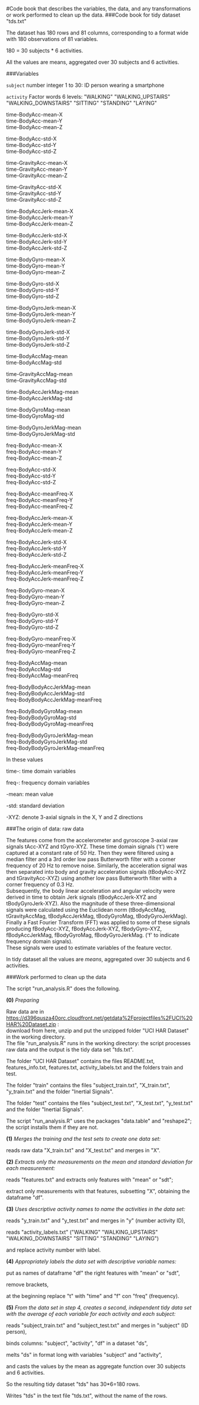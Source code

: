 #Code book 
that describes the variables, the data, and any transformations or work  performed to clean up the data. 
###Code book for tidy dataset "tds.txt"

The dataset has 180 rows and 81 columns, corresponding to a format wide with 180 observations of 81 variables.

180 = 30 subjects * 6 activities. 

All the values are means, aggregated over 30 subjects and 6 activities.

###Variables

```subject```	number integer	1 to 30:	ID person wearing a smartphone

```activity```	Factor words 6 levels: "WALKING" "WALKING_UPSTAIRS" "WALKING_DOWNSTAIRS" "SITTING" "STANDING" "LAYING"


time-BodyAcc-mean-X  
time-BodyAcc-mean-Y  
time-BodyAcc-mean-Z  

time-BodyAcc-std-X	
time-BodyAcc-std-Y	
time-BodyAcc-std-Z	

time-GravityAcc-mean-X	
time-GravityAcc-mean-Y	
time-GravityAcc-mean-Z	

time-GravityAcc-std-X	
time-GravityAcc-std-Y	
time-GravityAcc-std-Z	

time-BodyAccJerk-mean-X  
time-BodyAccJerk-mean-Y  
time-BodyAccJerk-mean-Z  

time-BodyAccJerk-std-X	
time-BodyAccJerk-std-Y	
time-BodyAccJerk-std-Z	

time-BodyGyro-mean-X	
time-BodyGyro-mean-Y	
time-BodyGyro-mean-Z	

time-BodyGyro-std-X  
time-BodyGyro-std-Y  
time-BodyGyro-std-Z  

time-BodyGyroJerk-mean-X	
time-BodyGyroJerk-mean-Y	
time-BodyGyroJerk-mean-Z	

time-BodyGyroJerk-std-X  
time-BodyGyroJerk-std-Y  
time-BodyGyroJerk-std-Z  

time-BodyAccMag-mean	
time-BodyAccMag-std	

time-GravityAccMag-mean  
time-GravityAccMag-std  

time-BodyAccJerkMag-mean  
time-BodyAccJerkMag-std  

time-BodyGyroMag-mean	
time-BodyGyroMag-std	

time-BodyGyroJerkMag-mean	
time-BodyGyroJerkMag-std	


freq-BodyAcc-mean-X  
freq-BodyAcc-mean-Y  
freq-BodyAcc-mean-Z  

freq-BodyAcc-std-X	
freq-BodyAcc-std-Y	
freq-BodyAcc-std-Z	

freq-BodyAcc-meanFreq-X  
freq-BodyAcc-meanFreq-Y  
freq-BodyAcc-meanFreq-Z  

freq-BodyAccJerk-mean-X  
freq-BodyAccJerk-mean-Y  
freq-BodyAccJerk-mean-Z  

freq-BodyAccJerk-std-X   
freq-BodyAccJerk-std-Y   
freq-BodyAccJerk-std-Z  

freq-BodyAccJerk-meanFreq-X  
freq-BodyAccJerk-meanFreq-Y  
freq-BodyAccJerk-meanFreq-Z  

freq-BodyGyro-mean-X	
freq-BodyGyro-mean-Y	
freq-BodyGyro-mean-Z	

freq-BodyGyro-std-X  
freq-BodyGyro-std-Y  
freq-BodyGyro-std-Z  

freq-BodyGyro-meanFreq-X  
freq-BodyGyro-meanFreq-Y  
freq-BodyGyro-meanFreq-Z  

freq-BodyAccMag-mean  
freq-BodyAccMag-std  
freq-BodyAccMag-meanFreq  

freq-BodyBodyAccJerkMag-mean  
freq-BodyBodyAccJerkMag-std  
freq-BodyBodyAccJerkMag-meanFreq  

freq-BodyBodyGyroMag-mean  
freq-BodyBodyGyroMag-std  
freq-BodyBodyGyroMag-meanFreq  

freq-BodyBodyGyroJerkMag-mean  
freq-BodyBodyGyroJerkMag-std  
freq-BodyBodyGyroJerkMag-meanFreq  


In these values

time-: time domain variables

freq-: frequency domain variables

-mean: mean value

-std: standard deviation

-XYZ: denote 3-axial signals in the X, Y and Z directions

###The origin of data: raw data

The features come from the accelerometer and gyroscope 3-axial raw signals tAcc-XYZ and tGyro-XYZ. These time domain signals ('t') were captured at a constant rate of 50 Hz. Then they were filtered using a median filter and a 3rd order low pass Butterworth filter with a corner frequency of 20 Hz to remove noise. Similarly, the acceleration signal was then separated into body and gravity acceleration signals (tBodyAcc-XYZ and tGravityAcc-XYZ) using another low pass Butterworth filter with a corner frequency of 0.3 Hz.   
Subsequently, the body linear acceleration and angular velocity were derived in time to obtain Jerk signals (tBodyAccJerk-XYZ and tBodyGyroJerk-XYZ). Also the magnitude of these three-dimensional signals were calculated using the Euclidean norm (tBodyAccMag, tGravityAccMag, tBodyAccJerkMag, tBodyGyroMag, tBodyGyroJerkMag).   	        
Finally a Fast Fourier Transform (FFT) was applied to some of these signals producing fBodyAcc-XYZ, fBodyAccJerk-XYZ, fBodyGyro-XYZ, fBodyAccJerkMag, fBodyGyroMag, fBodyGyroJerkMag. ('f' to indicate frequency domain signals).            
These signals were used to estimate variables of the feature vector.   


In tidy dataset all the values are *means*, aggregated over 30 subjects and 6 activities.



###Work  performed to clean up the data

The script "run_analysis.R" does the following.   


**(0)** *Preparing*   

Raw data are in https://d396qusza40orc.cloudfront.net/getdata%2Fprojectfiles%2FUCI%20HAR%20Dataset.zip :  
download from here, unzip and put the unzipped folder "UCI HAR Dataset" in the working directory.   
The file "run_analysis.R" runs in the working directory: the script processes raw data and the output is the tidy data set "tds.txt".  

The folder "UCI HAR Dataset" contains the files README.txt, features_info.txt, features.txt, activity_labels.txt and the folders train and test.

The folder "train" contains the files "subject_train.txt", "X_train.txt", "y_train.txt" and the folder "Inertial Signals".

The folder "test" contains the files "subject_test.txt", "X_test.txt", "y_test.txt" and the folder "Inertial Signals".

The script "run_analysis.R" uses the packages "data.table" and "reshape2"; the script installs them if they are not. 


**(1)** *Merges the training and the test sets to create one data set:*

reads raw data "X_train.txt" and "X_test.txt" and merges in "X".


**(2)** *Extracts only the measurements on the mean and standard deviation for each measurement:*

reads "features.txt" and extracts only features with "mean" or "sdt";

extract only measurements with that features, subsetting "X", obtaining the dataframe "df". 


**(3)** *Uses descriptive activity names to name the activities in the data set:*

reads "y_train.txt" and "y_test.txt" and merges in "y" (number activity ID),

reads "activity_labels.txt"  ("WALKING" "WALKING_UPSTAIRS" "WALKING_DOWNSTAIRS" "SITTING" "STANDING" "LAYING")

and replace activity number with label.


**(4)** *Appropriately labels the data set with descriptive variable names:* 

put as names of dataframe "df" the right features with "mean" or "sdt",

remove brackets,   

at the beginning replace "t" with "time" and "f" con "freq" (frequency). 


**(5)** *From the data set in step 4, creates a second, independent tidy data set   
with the average of each variable for each activity and each subject:*

reads "subject_train.txt" and "subject_test.txt" and merges in "subject" (ID person),

binds columns:  "subject", "activity", "df" in a dataset "ds",

melts "ds" in format long with variables "subject" and "activity",

and casts the values by the mean as aggregate function over 30 subjects and 6 activities.

So the resulting tidy dataset "tds" has 30*6=180 rows.

Writes "tds" in the text file "tds.txt", without the name of the rows.

